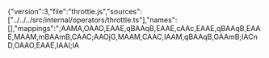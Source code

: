 {"version":3,"file":"throttle.js","sources":["../../../src/internal/operators/throttle.ts"],"names":[],"mappings":";AAMA,OAAO,EAAE,qBAAqB,EAAE,cAAc,EAAE,qBAAqB,EAAE,MAAM,mBAAmB,CAAC;AAOjG,MAAM,CAAC,IAAM,qBAAqB,GAAmB;IACnD,OAAO,EAAE,IAAI;IA